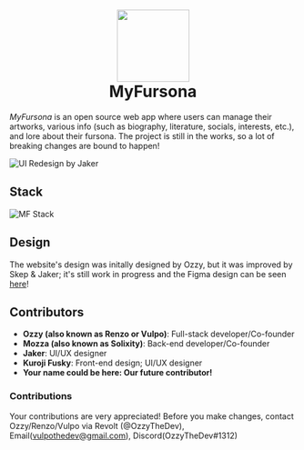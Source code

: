 <h1 align="center">
  <img src="https://user-images.githubusercontent.com/94678583/178055907-c0318ec0-ea39-4c0c-b8fe-ec010b778764.png" width="127" />
  <br>
  <span>MyFursona</span>
</h1>

_MyFursona_ is an open source web app where users can manage their artworks, various info (such as biography, literature, socials, interests, etc.), and lore about their fursona. The project is still in the works, so a lot of breaking changes are bound to happen!

![UI Redesign by Jaker](https://user-images.githubusercontent.com/86149507/160653487-3b7b162a-8f1d-4d1e-8ddf-bd4eeec04189.png)

## Stack

![MF Stack](https://skillicons.dev/icons?i=nuxtjs,ts,sass,tailwindcss,mongodb)

## Design

The website's design was initally designed by Ozzy, but it was improved by Skep & Jaker;
it's still work in progress and the Figma design can be seen [here][figma]!

## Contributors

- **Ozzy (also known as Renzo or Vulpo)**: Full-stack developer/Co-founder
- **Mozza (also known as Solixity)**: Back-end developer/Co-founder
- **Jaker**: UI/UX designer
- **Kuroji Fusky**: Front-end design; UI/UX designer
- **Your name could be here: Our future contributor!**

### Contributions

Your contributions are very appreciated! Before you make changes, contact Ozzy/Renzo/Vulpo via Revolt (@OzzyTheDev), Email(vulpothedev@gmail.com), Discord(OzzyTheDev#1312)

[figma]: https://www.figma.com/file/3dd2FKkSSNCbPBYwhOLhTo/MyFursona?node-id=0%3A1
